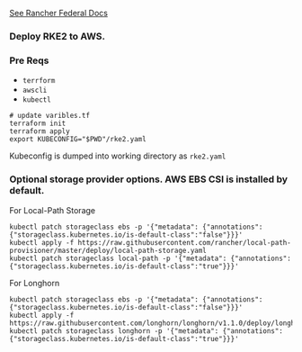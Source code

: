 [See Rancher Federal Docs](https://github.com/rancherfederal/rke2-aws-tf)

### Deploy RKE2 to AWS.

### Pre Reqs
- `terrform`
- `awscli`
- `kubectl`

```
# update varibles.tf 
terraform init
terraform apply
export KUBECONFIG="$PWD"/rke2.yaml
```
Kubeconfig is dumped into working directory as `rke2.yaml`


### Optional storage provider options. AWS EBS CSI is installed by default.

For Local-Path Storage
```
kubectl patch storageclass ebs -p '{"metadata": {"annotations":{"storageclass.kubernetes.io/is-default-class":"false"}}}'
kubectl apply -f https://raw.githubusercontent.com/rancher/local-path-provisioner/master/deploy/local-path-storage.yaml
kubectl patch storageclass local-path -p '{"metadata": {"annotations":{"storageclass.kubernetes.io/is-default-class":"true"}}}'
```
For Longhorn
```
kubectl patch storageclass ebs -p '{"metadata": {"annotations":{"storageclass.kubernetes.io/is-default-class":"false"}}}'
kubectl apply -f https://raw.githubusercontent.com/longhorn/longhorn/v1.1.0/deploy/longhorn.yaml
kubectl patch storageclass longhorn -p '{"metadata": {"annotations":{"storageclass.kubernetes.io/is-default-class":"true"}}}'
```

